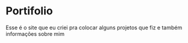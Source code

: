# Portifolio
Esse é o site que eu criei pra colocar alguns projetos que fiz e também informações sobre mim 

